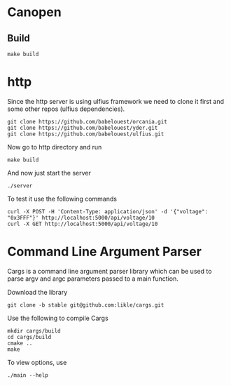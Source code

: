 # Canopen

## Build
```
make build
```

# http
Since the http server is using ulfius framework we need to clone it first and some other repos (ulfius dependencies).

```
git clone https://github.com/babelouest/orcania.git
git clone https://github.com/babelouest/yder.git
git clone https://github.com/babelouest/ulfius.git
```

Now go to http directory and run
```
make build
```

And now just start the server
```
./server
```

To test it use the following commands
```
curl -X POST -H 'Content-Type: application/json' -d '{"voltage": "0x3FFF"}' http://localhost:5000/api/voltage/10
curl -X GET http://localhost:5000/api/voltage/10
```

# Command Line Argument Parser
Сargs is a command line argument parser library which can be used to parse argv and argc parameters passed to a main function.

Download the library
```
git clone -b stable git@github.com:likle/cargs.git
```
Use the following to compile Cargs
```
mkdir cargs/build
cd cargs/build
cmake ..
make
```
To view options, use
```
./main --help
```
